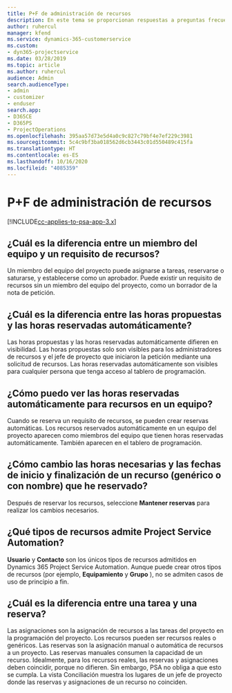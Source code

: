 ```yaml
---
title: P+F de administración de recursos
description: En este tema se proporcionan respuestas a preguntas frecuentes sobre la administración de recursos.
author: ruhercul
manager: kfend
ms.service: dynamics-365-customerservice
ms.custom:
- dyn365-projectservice
ms.date: 03/28/2019
ms.topic: article
ms.author: ruhercul
audience: Admin
search.audienceType:
- admin
- customizer
- enduser
search.app:
- D365CE
- D365PS
- ProjectOperations
ms.openlocfilehash: 395aa57d73e5d4a0c9c827c79bf4e7ef229c3981
ms.sourcegitcommit: 5c4c9bf3ba018562d6cb3443c01d550489c415fa
ms.translationtype: HT
ms.contentlocale: es-ES
ms.lasthandoff: 10/16/2020
ms.locfileid: "4085359"
---
```

# <a name="resource-management-faq"></a>P+F de administración de recursos

[!INCLUDE[cc-applies-to-psa-app-3.x](../includes/cc-applies-to-psa-app-3x.md)]

## <a name="what-is-the-difference-between-a-team-member-and-a-resource-requirement"></a>¿Cuál es la diferencia entre un miembro del equipo y un requisito de recursos?

Un miembro del equipo del proyecto puede asignarse a tareas, reservarse o saturarse, y establecerse como un aprobador. Puede existir un requisito de recursos sin un miembro del equipo del proyecto, como un borrador de la nota de petición. 

## <a name="what-is-the-difference-between-proposed-and-soft-booked-hours"></a>¿Cuál es la diferencia entre las horas propuestas y las horas reservadas automáticamente?

Las horas propuestas y las horas reservadas automáticamente difieren en visibilidad. Las horas propuestas solo son visibles para los administradores de recursos y el jefe de proyecto que iniciaron la petición mediante una solicitud de recursos. Las horas reservadas automáticamente son visibles para cualquier persona que tenga acceso al tablero de programación.

## <a name="how-can-i-see-the-soft-booked-hours-for-resources-on-a-team"></a>¿Cómo puedo ver las horas reservadas automáticamente para recursos en un equipo?

Cuando se reserva un requisito de recursos, se pueden crear reservas automáticas. Los recursos reservados automáticamente en un equipo del proyecto aparecen como miembros del equipo que tienen horas reservadas automáticamente. También aparecen en el tablero de programación.

## <a name="how-do-i-change-the-required-hours-and-the-start-and-end-dates-for-a-resource-generic-or-named-that-i-booked"></a>¿Cómo cambio las horas necesarias y las fechas de inicio y finalización de un recurso (genérico o con nombre) que he reservado?

Después de reservar los recursos, seleccione **Mantener reservas** para realizar los cambios necesarios.

## <a name="what-resources-types-does-project-service-automation-support"></a>¿Qué tipos de recursos admite Project Service Automation?

**Usuario** y **Contacto** son los únicos tipos de recursos admitidos en Dynamics 365 Project Service Automation. Aunque puede crear otros tipos de recursos (por ejemplo, **Equipamiento** y **Grupo** ), no se admiten casos de uso de principio a fin.

## <a name="what-is-the-difference-between-an-assignment-and-a-booking"></a>¿Cuál es la diferencia entre una tarea y una reserva?

Las asignaciones son la asignación de recursos a las tareas del proyecto en la programación del proyecto. Los recursos pueden ser recursos reales o genéricos. Las reservas son la asignación manual o automática de recursos a un proyecto. Las reservas manuales consumen la capacidad de un recurso. Idealmente, para los recursos reales, las reservas y asignaciones deben coincidir, porque no difieren. Sin embargo, PSA no obliga a que esto se cumpla. La vista Conciliación muestra los lugares de un jefe de proyecto donde las reservas y asignaciones de un recurso no coinciden.
